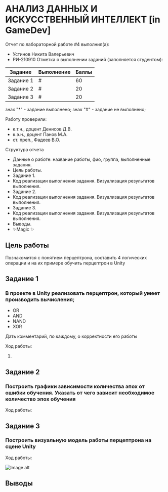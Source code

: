 # АНАЛИЗ ДАННЫХ И ИСКУССТВЕННЫЙ ИНТЕЛЛЕКТ [in GameDev]
Отчет по лабораторной работе #4 выполнил(а):
- Устинов Никита Валерьевич
- РИ-210910
Отметка о выполнении заданий (заполняется студентом):

| Задание | Выполнение | Баллы |
| ------ | ------ | ------ |
| Задание 1 | # | 60 |
| Задание 2 | # | 20 |
| Задание 3 | # | 20 |

знак "*" - задание выполнено; знак "#" - задание не выполнено;

Работу проверили:
- к.т.н., доцент Денисов Д.В.
- к.э.н., доцент Панов М.А.
- ст. преп., Фадеев В.О.

Структура отчета

- Данные о работе: название работы, фио, группа, выполненные задания.
- Цель работы.
- Задание 1.
- Код реализации выполнения задания. Визуализация результатов выполнения.
- Задание 2.
- Код реализации выполнения задания. Визуализация результатов выполнения.
- Задание 3.
- Код реализации выполнения задания. Визуализация результатов выполнения.
- Выводы.
- ✨Magic ✨

## Цель работы
Познакомится с понятием перцептрона, составить  4 логических операции и на их примере обучить перцептрон в Unity
## Задание 1
### В проекте в Unity реализовать перцептрон, который умеет производить вычисления;
- OR
- AND
- NAND
- XOR

Дать комментарий, по каждому, о корректности его работы

Ход работы:

1)

## Задание 2
### Построить графики зависимости количества эпох от ошибки обучения. Указать от чего зависит необходимое количество эпох обучения

Ход работы:

## Задание 3
### Построить визуальную модель работы перцептрона на сцене Unity

Ход работы:


![Image alt](https://github.com/GreatSherhebe1/UrFU_labaratory_Lab-4/raw/main/скриншоты/laba3_5.png)
## Выводы
